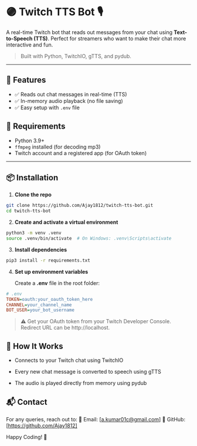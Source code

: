 # 🟣 Twitch TTS Bot 🎙️

A real-time Twitch bot that reads out messages from your chat using **Text-to-Speech (TTS)**. Perfect for streamers who want to make their chat more interactive and fun.

> Built with Python, TwitchIO, gTTS, and pydub.

---

## 🎯 Features

- ✅ Reads out chat messages in real-time (TTS)
- ✅ In-memory audio playback (no file saving)
- ✅ Easy setup with `.env` file

## 🧰 Requirements

- Python 3.9+
- `ffmpeg` installed (for decoding mp3)
- Twitch account and a registered app (for OAuth token)

---

## 📦 Installation

1. **Clone the repo**

```bash
git clone https://github.com/Ajay1812/twitch-tts-bot.git
cd twitch-tts-bot
```

2. **Create and activate a virtual environment**

```sh
python3 -m venv .venv
source .venv/bin/activate  # On Windows: .venv\Scripts\activate
```

3. **Install dependencies**

```sh
pip3 install -r requirements.txt
```

4. **Set up environment variables**

    Create a **.env** file in the root folder:

```ini
# .env
TOKEN=oauth:your_oauth_token_here
CHANNEL=your_channel_name
BOT_USER=your_bot_username
```

> ⚠️ Get your OAuth token from your Twitch Developer Console. Redirect URL can be http://localhost.


## 🧠 How It Works
- Connects to your Twitch chat using TwitchIO

- Every new chat message is converted to speech using gTTS

- The audio is played directly from memory using pydub


## 📬 Contact

For any queries, reach out to:
📧 Email: [a.kumar01c@gmail.com]
🔗 GitHub: [https://github.com/Ajay1812]

Happy Coding! 🎉
